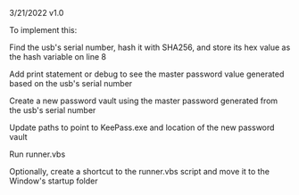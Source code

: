3/21/2022 v1.0

To implement this:

  Find the usb's serial number, hash it with SHA256, and store its hex value as the hash variable on line 8
  
  Add print statement or debug to see the master password value generated based on the usb's serial number
  
  Create a new password vault using the master password generated from the usb's serial number
  
  Update paths to point to KeePass.exe and location of the new password vault
  
  Run runner.vbs
  
  Optionally, create a shortcut to the runner.vbs script and move it to the Window's startup folder
